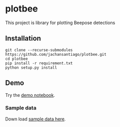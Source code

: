 # plotbee
This project is library for plotting Beepose detections

## Installation

```
git clone --recurse-submodules https://github.com/jachansantiago/plotbee.git
cd plotbee
pip install -r requirement.txt
python setup.py install
```
## Demo

Try the [demo notebook](https://github.com/jachansantiago/plotbee/blob/master/notebooks/video_example.ipynb).

### Sample data
Down load [sample data here](https://sistemaupr-my.sharepoint.com/:u:/g/personal/jeffrey_chan_upr_edu/EQfQjaSAgq9Hq19Zh_ZihjIBrQVSuZ5LlCnDdb7dFEA0Rg?download=1).


